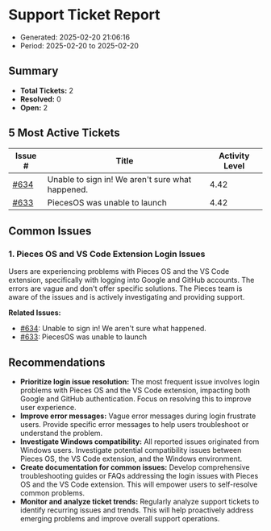 # Support Ticket Report
- Generated: 2025-02-20 21:06:16
- Period: 2025-02-20 to 2025-02-20

## Summary
- **Total Tickets:** 2
- **Resolved:** 0
- **Open:** 2

## 5 Most Active Tickets
| Issue # | Title | Activity Level |
|---------|-------|----------------|
| [#634](https://github.com/pieces-app/support/issues/634) | Unable to sign in! We aren't sure what happened. | 4.42 |
| [#633](https://github.com/pieces-app/support/issues/633) | PiecesOS was unable to launch | 4.42 |

## Common Issues
### 1. Pieces OS and VS Code Extension Login Issues
Users are experiencing problems with Pieces OS and the VS Code extension, specifically with logging into Google and GitHub accounts.  The errors are vague and don't offer specific solutions.  The Pieces team is aware of the issues and is actively investigating and providing support.

**Related Issues:**
- [#634](https://github.com/pieces-app/support/issues/634): Unable to sign in! We aren't sure what happened.
- [#633](https://github.com/pieces-app/support/issues/633): PiecesOS was unable to launch


## Recommendations
- **Prioritize login issue resolution:** The most frequent issue involves login problems with Pieces OS and the VS Code extension, impacting both Google and GitHub authentication. Focus on resolving this to improve user experience.
- **Improve error messages:** Vague error messages during login frustrate users. Provide specific error messages to help users troubleshoot or understand the problem.
- **Investigate Windows compatibility:** All reported issues originated from Windows users. Investigate potential compatibility issues between Pieces OS, the VS Code extension, and the Windows environment.
- **Create documentation for common issues:** Develop comprehensive troubleshooting guides or FAQs addressing the login issues with Pieces OS and the VS Code extension. This will empower users to self-resolve common problems.
- **Monitor and analyze ticket trends:** Regularly analyze support tickets to identify recurring issues and trends. This will help proactively address emerging problems and improve overall support operations.
